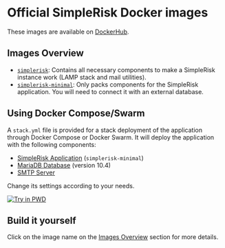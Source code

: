# Official SimpleRisk Docker images

These images are available on [DockerHub](https://hub.docker.com/u/simplerisk).

## Images Overview 
- [`simplerisk`](https://github.com/wolfangaukang/docker/tree/master/simplerisk): Contains all necessary components to make a SimpleRisk instance work (LAMP stack and mail utilities).
- [`simplerisk-minimal`](https://github.com/wolfangaukang/docker/tree/master/simplerisk-minimal): Only packs components for the SimpleRisk application. You will need to connect it with an external database.

## Using Docker Compose/Swarm

A `stack.yml` file is provided for a stack deployment of the application through Docker Compose or Docker Swarm. It will deploy the application with the following components:
- [SimpleRisk Application](https://hub.docker.com/r/wolfangaukang/simplerisk-minimal) (`simplerisk-minimal`)
- [MariaDB Database](https://hub.docker.com/_/mariadb) (version 10.4)
- [SMTP Server](https://hub.docker.com/r/namshi/smtp)

Change its settings according to your needs.

[![Try in PWD](https://raw.githubusercontent.com/play-with-docker/stacks/master/assets/images/button.png)](https://labs.play-with-docker.com/?stack=https://raw.githubusercontent.com/WolfangAukang/docker/master/docker-stack.yml)

## Build it yourself

Click on the image name on the [Images Overview](#images-overview) section for more details.
